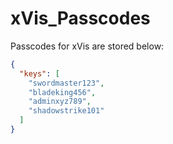 # xVis_Passcodes

Passcodes for xVis are stored below:

```json
{
  "keys": [
    "swordmaster123",
    "bladeking456",
    "adminxyz789",
    "shadowstrike101"
  ]
}
